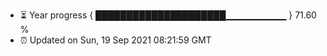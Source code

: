 - ⏳ Year progress { █████████████████████▁▁▁▁▁▁▁▁▁ } 71.60 %
- ⏰ Updated on Sun, 19 Sep 2021 08:21:59 GMT

